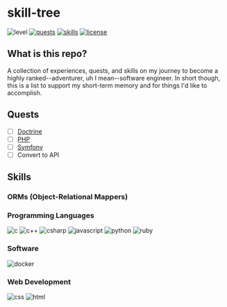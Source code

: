 # skill-tree

![level](https://img.shields.io/badge/level-1-informational?style=flat)
[![quests](https://img.shields.io/badge/quests-2-informational?style=flat)](#quests)
[![skills](https://img.shields.io/badge/skills-8-informational?style=flat)](#skills)
[![license](https://img.shields.io/badge/license-MIT-important?style=flat)](https://github.com/cmok4290/blob/master/LICENSE)


## What is this repo?

A collection of experiences, quests, and skills on my journey to become a highly ranked--adventurer, uh I mean--software engineer. In short though, this is a list to support my short-term memory and for things I'd like to accomplish.

## Quests
- [ ] [Doctrine](https://www.docktrine-project.org)
- [ ] [PHP](https://www.php.net)
- [ ] [Symfony](https://symfony.com)
- [ ] Convert to API

## Skills

### ORMs (Object-Relational Mappers)

### Programming Languages

![c](https://img.shields.io/badge/c-1%25-success?style=flat)
![c++](https://img.shields.io/badge/c++-1%25-success?style=flat)
![csharp](https://img.shields.io/badge/csharp-1%25-success?style=flat)
![javascript](https://img.shields.io/badge/javascript-1%25-success?style=flat)
![python](https://img.shields.io/badge/python-1%25-success?style=flat)
![ruby](https://img.shields.io/badge/ruby-1%25-success?style=flat)

### Software

![docker](https://img.shields.io/badge/docker-1%25-success?style=flat)

### Web Development

![css](https://img.shields.io/badge/css-1%25-success?style=flat)
![html](https://img.shields.io/badge/html-1%25-success?style=flat)
